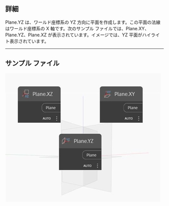 ## 詳細
Plane.YZ は、ワールド座標系の YZ 方向に平面を作成します。この平面の法線はワールド座標系の X 軸です。次のサンプル ファイルでは、Plane.XY、Plane.YZ、Plane.XZ が表示されています。イメージでは、YZ 平面がハイライト表示されています。
___
## サンプル ファイル

![YZ](./Autodesk.DesignScript.Geometry.Plane.YZ_img.jpg)

